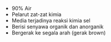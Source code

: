- 90% Air
- Pelarut zat-zat kimia
- Media terjadinya reaksi kimia sel
- Berisi senyawa organik dan anorganik
- Bergerak ke segala arah (gerak brown)